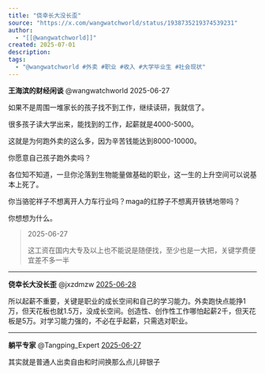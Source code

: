 ```yaml
---
title: "侥幸长大没长歪"
source: "https://x.com/wangwatchworld/status/1938735219374539231"
author:
  - "[[@wangwatchworld]]"
created: 2025-07-01
description:
tags:
  - "@wangwatchworld #外卖 #职业 #收入 #大学毕业生 #社会现状"
---
```

**王海滨的财经闲谈** @wangwatchworld 2025-06-27

如果不是周围一堆家长的孩子找不到工作，继续读研，我就信了。

很多孩子读大学出来，能找到的工作，起薪就是4000-5000。

这就是为何跑外卖的这么多，因为辛苦钱能达到8000-10000。

你愿意自己孩子跑外卖吗？

各位知不知道，一旦你沦落到生物能量做基础的职业，这一生的上升空间可以说基本上死了。

你当骆驼祥子不想离开人力车行业吗？maga的红脖子不想离开铁锈地带吗？

你想想为什么。

> 2025-06-27
> 
> 这工资在国内大专及以上也不能说是随便找，至少也是一大把，关键学费便宜差不多一半

---

**侥幸长大没长歪** @jxzdmzw [2025-06-28](https://x.com/jxzdmzw/status/1938794534894551493)

所以起薪不重要，关键是职业的成长空间和自己的学习能力。外卖跑快点能挣1万，但天花板也就1.5万，没成长空间。创造性、创作性工作哪怕起薪2千，但天花板是5万。对学习能力强的，不必在乎起薪，只需选对职业。

---

**躺平专家** @Tangping\_Expert [2025-06-27](https://x.com/Tangping_Expert/status/1938738366725726228)

其实就是普通人出卖自由和时间换那么点儿碎银子
